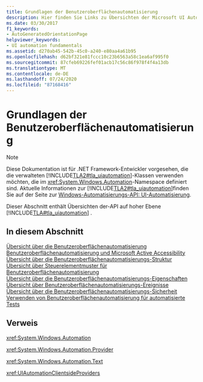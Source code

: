 ```yaml
---
title: Grundlagen der Benutzeroberflächenautomatisierung
description: Hier finden Sie Links zu Übersichten der Microsoft UI Automation API. Zu den behandelten Themen gehören Bäume, Steuerelement Muster, Eigenschaften, Ereignisse, Sicherheit und automatisierte Tests.
ms.date: 03/30/2017
f1_keywords:
- AutoGeneratedOrientationPage
helpviewer_keywords:
- UI automation fundamentals
ms.assetid: d270ab45-542b-45c0-a240-e80aa4a61b95
ms.openlocfilehash: d62bf321e81fccc10c23b6563a58c1ea6af995f0
ms.sourcegitcommit: 87cfeb69226fef01acb17c56c86f978f4f4a13db
ms.translationtype: MT
ms.contentlocale: de-DE
ms.lasthandoff: 07/24/2020
ms.locfileid: "87168416"
---
```

# <a name="ui-automation-fundamentals"></a>Grundlagen der Benutzeroberflächenautomatisierung
> [!NOTE]
> Diese Dokumentation ist für .NET Framework-Entwickler vorgesehen, die die verwalteten [!INCLUDE[TLA2#tla_uiautomation](../../../includes/tla2sharptla-uiautomation-md.md)]-Klassen verwenden möchten, die im <xref:System.Windows.Automation>-Namespace definiert sind. Aktuelle Informationen zur [!INCLUDE[TLA2#tla_uiautomation](../../../includes/tla2sharptla-uiautomation-md.md)]finden Sie auf der Seite zur [Windows-Automatisierungs-API: UI-Automatisierung](/windows/win32/winauto/entry-uiauto-win32).  
  
 Dieser Abschnitt enthält Übersichten der-API auf hoher Ebene [!INCLUDE[TLA#tla_uiautomation](../../../includes/tlasharptla-uiautomation-md.md)] .  
  
## <a name="in-this-section"></a>In diesem Abschnitt  
 [Übersicht über die Benutzeroberflächenautomatisierung](ui-automation-overview.md)  
 [Benutzeroberflächenautomatisierung und Microsoft Active Accessibility](ui-automation-and-microsoft-active-accessibility.md)  
 [Übersicht über die Benutzeroberflächenautomatisierungs-Struktur](ui-automation-tree-overview.md)  
 [Übersicht über Steuerelementmuster für Benutzeroberflächenautomatisierung](ui-automation-control-patterns-overview.md)  
 [Übersicht über die Benutzeroberflächenautomatisierungs-Eigenschaften](ui-automation-properties-overview.md)  
 [Übersicht über Benutzeroberflächenautomatisierungs-Ereignisse](ui-automation-events-overview.md)  
 [Übersicht über die Benutzeroberflächenautomatisierungs-Sicherheit](ui-automation-security-overview.md)  
 [Verwenden von Benutzeroberflächenautomatisierung für automatisierte Tests](using-ui-automation-for-automated-testing.md)  
  
## <a name="reference"></a>Verweis  
 <xref:System.Windows.Automation>  
  
 <xref:System.Windows.Automation.Provider>  
  
 <xref:System.Windows.Automation.Text>  
  
 <xref:UIAutomationClientsideProviders>
